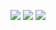 <a href="https://www.instagram.com/d1mm1n1ng/" target="_blank"><img src="https://img.shields.io/badge/Instagram-E4405F?style=for-the-badge&logo=instagram&logoColor=FFFFFF"/></a>
<a href="https://d1m-coding.tistory.com/" target="_blank"><img src="https://img.shields.io/badge/blog-000000?style=for-the-badge&logo=Tistory&logoColor=FFFFFF"/></a>
<a href="" target="_blank"><img src="https://img.shields.io/badge/dimmining@naver.com-03C75A?style=for-the-badge&logo=Naver&logoColor=FFFFFF"/></a>
